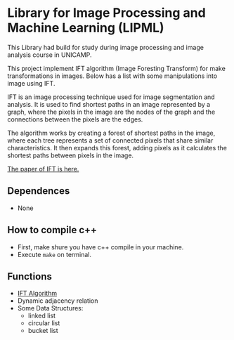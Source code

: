 # Library for Image Processing and Machine Learning (LIPML)

This Library had build for study during image processing and image analysis course in UNICAMP.

This project implement IFT algorithm (Image Foresting Transform) for make transformations in images. Below has a list with some manipulations into image using IFT.

IFT is an image processing technique used for image segmentation and analysis. It is used to find shortest paths in an image represented by a graph, where the pixels in the image are the nodes of the graph and the connections between the pixels are the edges.

The algorithm works by creating a forest of shortest paths in the image, where each tree represents a set of connected pixels that share similar characteristics. It then expands this forest, adding pixels as it calculates the shortest paths between pixels in the image.

[The paper of IFT is here.](https://citeseerx.ist.psu.edu/document?repid=rep1&type=pdf&doi=343cb0ace2e88a237eb76db382c228bfcbaa053e)

## Dependences
- None 

## How to compile c++
- First, make shure you have c++ compile in your machine.
- Execute ``` make ``` on terminal.

## Functions
- [IFT Algorithm](https://github.com/filipeas/lipml/tree/master/pseudocodes.md?tab=readme-ov-file#ift)
- Dynamic adjacency relation
- Some Data Structures:
    - linked list
    - circular list
    - bucket list